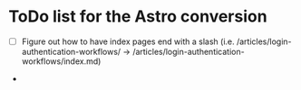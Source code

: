 # ToDo list for the Astro conversion

* [ ] Figure out how to have index pages end with a slash (i.e. /articles/login-authentication-workflows/ -> /articles/login-authentication-workflows/index.md)
* 